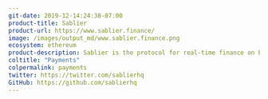 ```yaml
---
git-date: 2019-12-14:24:38-07:00
product-title: Sablier
product-url: https://www.sablier.finance/
image: /images/output_md/www.sablier.finance.png
ecosystem: ethereum
product-description: Sablier is the protocol for real-time finance on Ethereum, that enables continuous, autonomous and trustless payroll. [Interview with Paul Berg, inventor of the Sablier protocol.](/sablier)
coltitle: "Payments"
colpermalink: payments
twitter: https://twitter.com/sablierhq
GitHub: https://github.com/sablierhq
---
```

